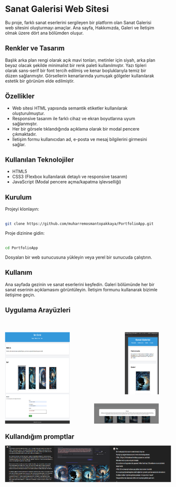 # Sanat Galerisi Web Sitesi
Bu proje, farklı sanat eserlerini sergileyen bir platform olan Sanat Galerisi web sitesini oluşturmayı amaçlar. Ana sayfa, Hakkımızda, Galeri ve İletişim olmak üzere dört ana bölümden oluşur.

## Renkler ve Tasarım
Başlık arka plan rengi olarak açık mavi tonları, metinler için siyah, arka plan beyaz olacak şekilde minimalist bir renk paleti kullanılmıştır. Yazı tipleri olarak sans-serif bir font tercih edilmiş ve kenar boşluklarıyla temiz bir düzen sağlanmıştır. Görsellerin kenarlarında yumuşak gölgeler kullanılarak estetik bir görünüm elde edilmiştir.

## Özellikler
- Web sitesi HTML yapısında semantik etiketler kullanılarak oluşturulmuştur.
- Responsive tasarım ile farklı cihaz ve ekran boyutlarına uyum sağlanmıştır.
- Her bir görsele tıklandığında açıklama olarak bir modal pencere çıkmaktadır.
- İletişim formu kullanıcıdan ad, e-posta ve mesaj bilgilerini girmesini sağlar.

## Kullanılan Teknolojiler
- HTML5
- CSS3 (Flexbox kullanılarak detaylı ve responsive tasarım)
- JavaScript (Modal pencere açma/kapatma işlevselliği)

## Kurulum
Projeyi klonlayın:
 ```bash

git clone https://github.com/muharremosmantopakkaya/PortfolioApp.git
 ```
Proje dizinine gidin:

 ```bash

cd PortfolioApp
 ```
Dosyaları bir web sunucusuna yükleyin veya yerel bir sunucuda çalıştırın.

## Kullanım
Ana sayfada gezinin ve sanat eserlerini keşfedin.
Galeri bölümünde her bir sanat eserinin açıklamasını görüntüleyin.
İletişim formunu kullanarak bizimle iletişime geçin.

## Uygulama Arayüzleri
<div style="display:flex; flex-wrap: wrap; justify-content: space-between; margin-top: 30px;">
  <img src="promptgorsel/view1.png" alt="View 1" style="width:42%; height: auto; margin-top: 30px;">
  <img src="promptgorsel/iphone.png" alt="iPhone" style="width:22%; height: 10%; margin-top: 30px;">
  <img src="promptgorsel/view2.png" alt="View 2" style="width:42%; height: auto margin-top: 30px;">
  <img src="promptgorsel/touchprompt.png" alt="Touch Prompt" style="width:42%; height: auto; margin-top: 30px;">
</div>





## Kullandığım promptlar 
<div style="display:flex; justify-content: space-between;">

  <img src="promptgorsel/chatprompt.png" alt="Chat Prompt" style="width:32%;">
  <img src="promptgorsel/imageprompt.png" alt="Image Prompt" style="width:36%;">
  <img src="promptgorsel/baslangicprompt.png" alt="Chat Prompt Başlangıç" style="width:40%;">
</div>


